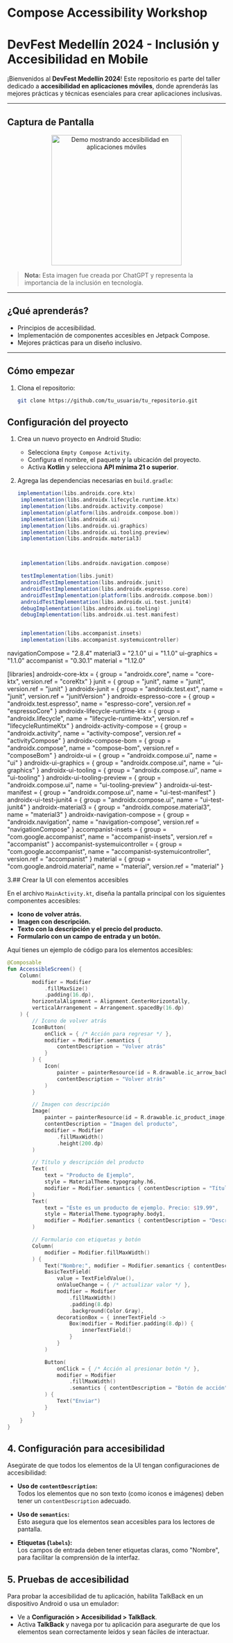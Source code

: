 # Compose Accessibility Workshop

# DevFest Medellín 2024 - Inclusión y Accesibilidad en Mobile

¡Bienvenidos al **DevFest Medellín 2024**! Este repositorio es parte del taller dedicado a **accesibilidad en aplicaciones móviles**, donde aprenderás las mejores prácticas y técnicas esenciales para crear aplicaciones inclusivas.

---

## Captura de Pantalla

<div align="center">
  <img src="demo.png" alt="Demo mostrando accesibilidad en aplicaciones móviles" width="300" />
</div>

> **Nota:** Esta imagen fue creada por ChatGPT y representa la importancia de la inclusión en tecnología.

---

## ¿Qué aprenderás?

- Principios de accesibilidad.
- Implementación de componentes accesibles en Jetpack Compose.
- Mejores prácticas para un diseño inclusivo.

---

## Cómo empezar

1. Clona el repositorio:
   ```bash
   git clone https://github.com/tu_usuario/tu_repositorio.git

## **Configuración del proyecto**
1. Crea un nuevo proyecto en Android Studio:
   - Selecciona `Empty Compose Activity`.
   - Configura el nombre, el paquete y la ubicación del proyecto.
   - Activa **Kotlin** y selecciona **API mínima 21 o superior**.

2. Agrega las dependencias necesarias en `build.gradle`:
   ```groovy
   implementation(libs.androidx.core.ktx)
    implementation(libs.androidx.lifecycle.runtime.ktx)
    implementation(libs.androidx.activity.compose)
    implementation(platform(libs.androidx.compose.bom))
    implementation(libs.androidx.ui)
    implementation(libs.androidx.ui.graphics)
    implementation(libs.androidx.ui.tooling.preview)
    implementation(libs.androidx.material3)



    implementation(libs.androidx.navigation.compose)

    testImplementation(libs.junit)
    androidTestImplementation(libs.androidx.junit)
    androidTestImplementation(libs.androidx.espresso.core)
    androidTestImplementation(platform(libs.androidx.compose.bom))
    androidTestImplementation(libs.androidx.ui.test.junit4)
    debugImplementation(libs.androidx.ui.tooling)
    debugImplementation(libs.androidx.ui.test.manifest)


    implementation(libs.accompanist.insets)
    implementation(libs.accompanist.systemuicontroller)


navigationCompose = "2.8.4"
material3 = "2.1.0"
ui = "1.1.0"
ui-graphics = "1.1.0"
accompanist = "0.30.1"
material = "1.12.0"



[libraries]
androidx-core-ktx = { group = "androidx.core", name = "core-ktx", version.ref = "coreKtx" }
junit = { group = "junit", name = "junit", version.ref = "junit" }
androidx-junit = { group = "androidx.test.ext", name = "junit", version.ref = "junitVersion" }
androidx-espresso-core = { group = "androidx.test.espresso", name = "espresso-core", version.ref = "espressoCore" }
androidx-lifecycle-runtime-ktx = { group = "androidx.lifecycle", name = "lifecycle-runtime-ktx", version.ref = "lifecycleRuntimeKtx" }
androidx-activity-compose = { group = "androidx.activity", name = "activity-compose", version.ref = "activityCompose" }
androidx-compose-bom = { group = "androidx.compose", name = "compose-bom", version.ref = "composeBom" }
androidx-ui = { group = "androidx.compose.ui", name = "ui" }
androidx-ui-graphics = { group = "androidx.compose.ui", name = "ui-graphics" }
androidx-ui-tooling = { group = "androidx.compose.ui", name = "ui-tooling" }
androidx-ui-tooling-preview = { group = "androidx.compose.ui", name = "ui-tooling-preview" }
androidx-ui-test-manifest = { group = "androidx.compose.ui", name = "ui-test-manifest" }
androidx-ui-test-junit4 = { group = "androidx.compose.ui", name = "ui-test-junit4" }
androidx-material3 = { group = "androidx.compose.material3", name = "material3" }
androidx-navigation-compose = { group = "androidx.navigation", name = "navigation-compose", version.ref = "navigationCompose" }
accompanist-insets = { group = "com.google.accompanist", name = "accompanist-insets", version.ref = "accompanist" }
accompanist-systemuicontroller = { group = "com.google.accompanist", name = "accompanist-systemuicontroller", version.ref = "accompanist" }
material = { group = "com.google.android.material", name = "material", version.ref = "material" }


3.## Crear la UI con elementos accesibles

En el archivo `MainActivity.kt`, diseña la pantalla principal con los siguientes componentes accesibles:

- **Icono de volver atrás.**  
- **Imagen con descripción.**  
- **Texto con la descripción y el precio del producto.**  
- **Formulario con un campo de entrada y un botón.**

Aquí tienes un ejemplo de código para los elementos accesibles:

```kotlin
@Composable
fun AccessibleScreen() {
    Column(
        modifier = Modifier
            .fillMaxSize()
            .padding(16.dp),
        horizontalAlignment = Alignment.CenterHorizontally,
        verticalArrangement = Arrangement.spacedBy(16.dp)
    ) {
        // Icono de volver atrás
        IconButton(
            onClick = { /* Acción para regresar */ },
            modifier = Modifier.semantics {
                contentDescription = "Volver atrás"
            }
        ) {
            Icon(
                painter = painterResource(id = R.drawable.ic_arrow_back), 
                contentDescription = "Volver atrás"
            )
        }

        // Imagen con descripción
        Image(
            painter = painterResource(id = R.drawable.ic_product_image), 
            contentDescription = "Imagen del producto", 
            modifier = Modifier
                .fillMaxWidth()
                .height(200.dp)
        )

        // Título y descripción del producto
        Text(
            text = "Producto de Ejemplo",
            style = MaterialTheme.typography.h6,
            modifier = Modifier.semantics { contentDescription = "Título del producto" }
        )
        Text(
            text = "Este es un producto de ejemplo. Precio: $19.99",
            style = MaterialTheme.typography.body1,
            modifier = Modifier.semantics { contentDescription = "Descripción y precio del producto" }
        )

        // Formulario con etiquetas y botón
        Column(
            modifier = Modifier.fillMaxWidth()
        ) {
            Text("Nombre:", modifier = Modifier.semantics { contentDescription = "Campo para nombre" })
            BasicTextField(
                value = TextFieldValue(),
                onValueChange = { /* actualizar valor */ },
                modifier = Modifier
                    .fillMaxWidth()
                    .padding(8.dp)
                    .background(Color.Gray),
                decorationBox = { innerTextField ->
                    Box(modifier = Modifier.padding(8.dp)) {
                        innerTextField()
                    }
                }
            )

            Button(
                onClick = { /* Acción al presionar botón */ },
                modifier = Modifier
                    .fillMaxWidth()
                    .semantics { contentDescription = "Botón de acción" }
            ) {
                Text("Enviar")
            }
        }
    }
}
```

## 4. Configuración para accesibilidad

Asegúrate de que todos los elementos de la UI tengan configuraciones de accesibilidad:

- **Uso de `contentDescription`:**  
  Todos los elementos que no son texto (como íconos e imágenes) deben tener un `contentDescription` adecuado.

- **Uso de `semantics`:**  
  Esto asegura que los elementos sean accesibles para los lectores de pantalla.

- **Etiquetas (`labels`):**  
  Los campos de entrada deben tener etiquetas claras, como "Nombre", para facilitar la comprensión de la interfaz.

## 5. Pruebas de accesibilidad

Para probar la accesibilidad de tu aplicación, habilita TalkBack en un dispositivo Android o usa un emulador:

- Ve a **Configuración > Accesibilidad > TalkBack**.
- Activa **TalkBack** y navega por tu aplicación para asegurarte de que los elementos sean correctamente leídos y sean fáciles de interactuar.
